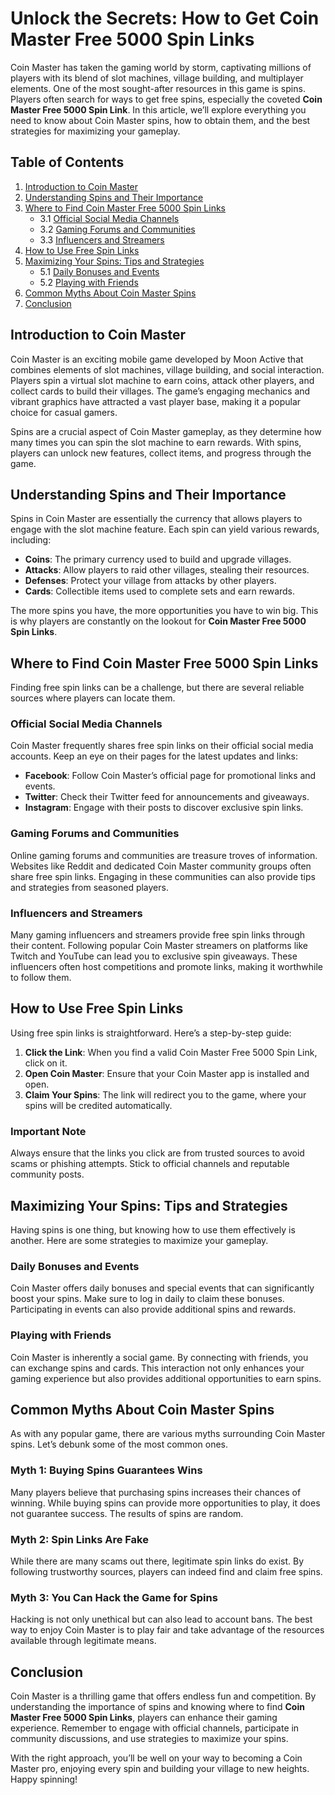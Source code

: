 # Unlock the Secrets: How to Get Coin Master Free 5000 Spin Links

Coin Master has taken the gaming world by storm, captivating millions of players with its blend of slot machines, village building, and multiplayer elements. One of the most sought-after resources in this game is spins. Players often search for ways to get free spins, especially the coveted **Coin Master Free 5000 Spin Link**. In this article, we’ll explore everything you need to know about Coin Master spins, how to obtain them, and the best strategies for maximizing your gameplay.

## Table of Contents

1. [Introduction to Coin Master](#introduction-to-coin-master)
2. [Understanding Spins and Their Importance](#understanding-spins-and-their-importance)
3. [Where to Find Coin Master Free 5000 Spin Links](#where-to-find-coin-master-free-5000-spin-links)
   - 3.1 [Official Social Media Channels](#official-social-media-channels)
   - 3.2 [Gaming Forums and Communities](#gaming-forums-and-communities)
   - 3.3 [Influencers and Streamers](#influencers-and-streamers)
4. [How to Use Free Spin Links](#how-to-use-free-spin-links)
5. [Maximizing Your Spins: Tips and Strategies](#maximizing-your-spins-tips-and-strategies)
   - 5.1 [Daily Bonuses and Events](#daily-bonuses-and-events)
   - 5.2 [Playing with Friends](#playing-with-friends)
6. [Common Myths About Coin Master Spins](#common-myths-about-coin-master-spins)
7. [Conclusion](#conclusion)

## Introduction to Coin Master

Coin Master is an exciting mobile game developed by Moon Active that combines elements of slot machines, village building, and social interaction. Players spin a virtual slot machine to earn coins, attack other players, and collect cards to build their villages. The game’s engaging mechanics and vibrant graphics have attracted a vast player base, making it a popular choice for casual gamers.

Spins are a crucial aspect of Coin Master gameplay, as they determine how many times you can spin the slot machine to earn rewards. With spins, players can unlock new features, collect items, and progress through the game.

## Understanding Spins and Their Importance

Spins in Coin Master are essentially the currency that allows players to engage with the slot machine feature. Each spin can yield various rewards, including:

- **Coins**: The primary currency used to build and upgrade villages.
- **Attacks**: Allow players to raid other villages, stealing their resources.
- **Defenses**: Protect your village from attacks by other players.
- **Cards**: Collectible items used to complete sets and earn rewards.

The more spins you have, the more opportunities you have to win big. This is why players are constantly on the lookout for **Coin Master Free 5000 Spin Links**.

## Where to Find Coin Master Free 5000 Spin Links

Finding free spin links can be a challenge, but there are several reliable sources where players can locate them.

### Official Social Media Channels

Coin Master frequently shares free spin links on their official social media accounts. Keep an eye on their pages for the latest updates and links:

- **Facebook**: Follow Coin Master’s official page for promotional links and events.
- **Twitter**: Check their Twitter feed for announcements and giveaways.
- **Instagram**: Engage with their posts to discover exclusive spin links.

### Gaming Forums and Communities

Online gaming forums and communities are treasure troves of information. Websites like Reddit and dedicated Coin Master community groups often share free spin links. Engaging in these communities can also provide tips and strategies from seasoned players.

### Influencers and Streamers

Many gaming influencers and streamers provide free spin links through their content. Following popular Coin Master streamers on platforms like Twitch and YouTube can lead you to exclusive spin giveaways. These influencers often host competitions and promote links, making it worthwhile to follow them.

## How to Use Free Spin Links

Using free spin links is straightforward. Here’s a step-by-step guide:

1. **Click the Link**: When you find a valid Coin Master Free 5000 Spin Link, click on it.
2. **Open Coin Master**: Ensure that your Coin Master app is installed and open.
3. **Claim Your Spins**: The link will redirect you to the game, where your spins will be credited automatically.

### Important Note

Always ensure that the links you click are from trusted sources to avoid scams or phishing attempts. Stick to official channels and reputable community posts.

## Maximizing Your Spins: Tips and Strategies

Having spins is one thing, but knowing how to use them effectively is another. Here are some strategies to maximize your gameplay.

### Daily Bonuses and Events

Coin Master offers daily bonuses and special events that can significantly boost your spins. Make sure to log in daily to claim these bonuses. Participating in events can also provide additional spins and rewards.

### Playing with Friends

Coin Master is inherently a social game. By connecting with friends, you can exchange spins and cards. This interaction not only enhances your gaming experience but also provides additional opportunities to earn spins.

## Common Myths About Coin Master Spins

As with any popular game, there are various myths surrounding Coin Master spins. Let’s debunk some of the most common ones.

### Myth 1: Buying Spins Guarantees Wins

Many players believe that purchasing spins increases their chances of winning. While buying spins can provide more opportunities to play, it does not guarantee success. The results of spins are random.

### Myth 2: Spin Links Are Fake

While there are many scams out there, legitimate spin links do exist. By following trustworthy sources, players can indeed find and claim free spins.

### Myth 3: You Can Hack the Game for Spins

Hacking is not only unethical but can also lead to account bans. The best way to enjoy Coin Master is to play fair and take advantage of the resources available through legitimate means.

## Conclusion

Coin Master is a thrilling game that offers endless fun and competition. By understanding the importance of spins and knowing where to find **Coin Master Free 5000 Spin Links**, players can enhance their gaming experience. Remember to engage with official channels, participate in community discussions, and use strategies to maximize your spins.

With the right approach, you’ll be well on your way to becoming a Coin Master pro, enjoying every spin and building your village to new heights. Happy spinning!
